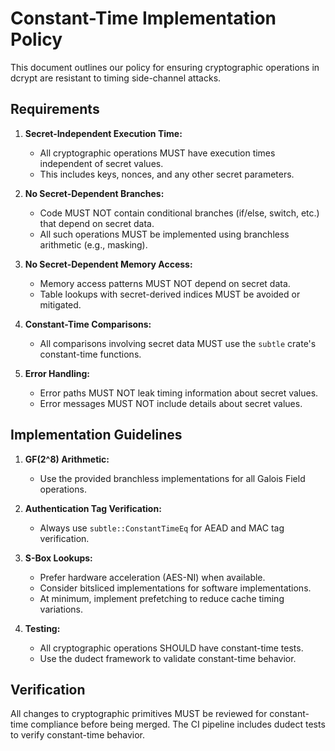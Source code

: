 # Constant-Time Implementation Policy

This document outlines our policy for ensuring cryptographic operations in dcrypt
are resistant to timing side-channel attacks.

## Requirements

1. **Secret-Independent Execution Time:**
   - All cryptographic operations MUST have execution times independent of secret values.
   - This includes keys, nonces, and any other secret parameters.

2. **No Secret-Dependent Branches:**
   - Code MUST NOT contain conditional branches (if/else, switch, etc.) that depend on secret data.
   - All such operations MUST be implemented using branchless arithmetic (e.g., masking).

3. **No Secret-Dependent Memory Access:**
   - Memory access patterns MUST NOT depend on secret data.
   - Table lookups with secret-derived indices MUST be avoided or mitigated.

4. **Constant-Time Comparisons:**
   - All comparisons involving secret data MUST use the `subtle` crate's constant-time functions.

5. **Error Handling:**
   - Error paths MUST NOT leak timing information about secret values.
   - Error messages MUST NOT include details about secret values.

## Implementation Guidelines

1. **GF(2^8) Arithmetic:**
   - Use the provided branchless implementations for all Galois Field operations.

2. **Authentication Tag Verification:**
   - Always use `subtle::ConstantTimeEq` for AEAD and MAC tag verification.

3. **S-Box Lookups:**
   - Prefer hardware acceleration (AES-NI) when available.
   - Consider bitsliced implementations for software implementations.
   - At minimum, implement prefetching to reduce cache timing variations.

4. **Testing:**
   - All cryptographic operations SHOULD have constant-time tests.
   - Use the dudect framework to validate constant-time behavior.

## Verification

All changes to cryptographic primitives MUST be reviewed for constant-time compliance
before being merged. The CI pipeline includes dudect tests to verify constant-time behavior.